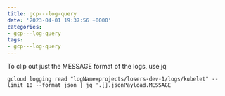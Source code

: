 ```yaml
---
title: gcp---log-query
date: '2023-04-01 19:37:56 +0000'
categories:
- gcp---log-query
tags:
- gcp---log-query
---
```



To clip out just the MESSAGE format of the logs, use jq

`gcloud logging read "logName=projects/losers-dev-1/logs/kubelet" --limit 10 --format json | jq '.[].jsonPayload.MESSAGE`